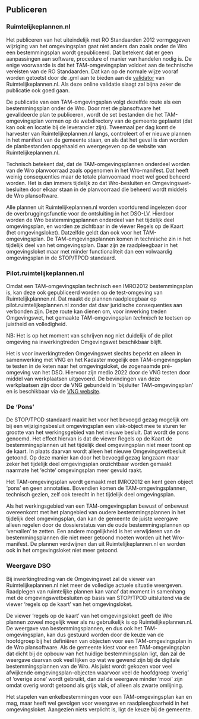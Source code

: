 ## Publiceren 

### Ruimtelijkeplannen.nl

Het publiceren van het uiteindelijk met RO Standaarden 2012 vormgegeven wijziging van het omgevingsplan gaat niet anders dan zoals onder de Wro een bestemmingsplan wordt gepubliceerd. Dat betekent dat er geen aanpassingen aan software, procedure of manier van handelen nodig is. De enige voorwaarde is dat het TAM-omgevingsplan voldoet aan de technische vereisten van de RO Standaarden. Dat kan op de normale wijze vooraf worden getoetst door de .gml aan te bieden aan de <a href='https://www.ruimtelijkeplannen.nl/validator/validator/?' target='_blank'>validator</a> van Ruimtelijkeplannen.nl. Als deze online validatie slaagt zal bijna zeker de publicatie ook goed gaan.

De publicatie van een TAM-omgevingsplan volgt dezelfde route als een bestemmingsplan onder de Wro. Door met de plansoftware het gevalideerde plan te publiceren, wordt de set bestanden die het TAM-omgevingsplan vormen op de webdirectory van de gemeente geplaatst (dat kan ook en locatie bij de leverancier zijn). Tweemaal per dag komt de harvester van Ruimtelijkeplannen.nl langs, controleert of er nieuwe plannen in het manifest van de gemeente staan, en als dat het geval is dan worden de planbestanden opgehaald en weergegeven op de website van Ruimtelijkeplannen.nl.

Technisch betekent dat, dat de TAM-omgevingsplannen onderdeel worden van de Wro planvoorraad zoals opgenomen in het Wro-manifest. Dat heeft weinig consequenties maar de totale planvoorraad moet wel goed beheerd worden. Het is dan immers tijdelijk zo dat Wro-besluiten en Omgevingswet-besluiten door elkaar staan in de planvoorraad die beheerd wordt middels de Wro plansoftware.

Alle plannen uit Ruimtelijkeplannen.nl worden voortdurend ingelezen door de overbruggingsfunctie voor de ontsluiting in het DSO-LV. Hierdoor worden de Wro bestemmingsplannen onderdeel van het tijdelijk deel omgevingsplan, en worden ze zichtbaar in de viewer Regels op de Kaart (het omgevingsloket). Datzelfde geldt dan ook voor het TAM-omgevingsplan. De TAM-omgevingsplannen komen in technische zin in het tijdelijk deel van het omgevingsplan. Daar zijn ze raadpleegbaar in het omgevingsloket maar met minder functionaliteit dan een volwaardig omgevingsplan in de STOP/TPOD standaard.

### Pilot.ruimtelijkeplannen.nl

Omdat een TAM-omgevingsplan technisch een IMRO2012 bestemmingsplan is, kan deze ook gepubliceerd worden op de test-omgeving van Ruimtelijkplannen.nl. Dat maakt de plannen raadpleegbaar op pilot.ruimtelijkeplannen.nl zonder dat daar juridische consequenties aan verbonden zijn. Deze route kan dienen om, voor inwerking treden Omgevingswet, het gemaakte TAM-omgevingsplan <i>technisch</i> te toetsen op juistheid en volledigheid. 

NB: Het is op het moment van schrijven nog niet duidelijk of de pilot omgeving na inwerkingtreden Omgevingswet beschikbaar blijft.

Het is voor inwerkingtreden Omgevingswet slechts beperkt en alleen in samenwerking met VNG en het Kadaster mogelijk een TAM-omgevingsplan te testen in de keten naar het omgevingsloket, de zogenaamde pré-omgeving van het DSO. Hiervoor zijn medio 2022 door de VNG testen door middel van werkplaatsen uitgevoerd. De bevindingen van deze werkplaatsen zijn door de VNG gebundeld in ‘bijsluiter TAM-omgevingsplan’ en is beschikbaar via de <a href='https://geonovum.email-provider.nl/link/fvmiugimhb/ycg7xdbgrs/eyeieffyby/ojdsogt6uz/ljq4cr5ep1' target='_blank'>VNG website</a>. 

### De ‘Pons’

De STOP/TPOD standaard maakt het voor het bevoegd gezag mogelijk om bij een wijzigingsbesluit omgevingsplan een vlak-object mee te sturen ter grootte van het werkingsgebied van het nieuwe besluit. Dat wordt de pons genoemd. Het effect hiervan is dat de viewer Regels op de Kaart de bestemmingsplannen uit het tijdelijk deel omgevingsplan niet meer toont op de kaart. In plaats daarvan wordt alleen het nieuwe Omgevingswetbesluit getoond. Op deze manier kan door het bevoegd gezag langzaam maar zeker het tijdelijk deel omgevingsplan onzichtbaar worden gemaakt naarmate het ‘echte’ omgevingsplan meer gevuld raakt.

Het TAM-omgevingsplan wordt gemaakt met IMRO2012 en kent geen object ‘pons’ en geen annotaties. Bovendien komen de TAM-omgevingsplannen, technisch gezien, zelf ook terecht in het tijdelijk deel omgevingsplan. 

Als het werkingsgebied van een TAM-omgevingsplan bewust of onbewust overeenkomt met het plangebied van oudere bestemmingsplannen in het tijdelijk deel omgevingsplan, dan kan de gemeente de juiste weergave alleen regelen door de dossierstatus van de oude bestemmingsplannen op ‘vervallen’ te zetten. Een andere mogelijkheid is het verwijderen van de bestemmingsplannen die niet meer getoond moeten worden uit het Wro-manifest. De plannen verdwijnen dan uit Ruimtelijkeplannen.nl en worden ook in het omgevingsloket niet meer getoond.

### Weergave DSO

Bij inwerkingtreding van de Omgevingswet zal de viewer van Ruimtelijkeplannen.nl niet meer de volledige actuele situatie weergeven. Raadplegen van ruimtelijke plannen kan vanaf dat moment in samenhang met de omgevingswetbesluiten op basis van STOP/TPOD uitsluitend via de viewer ‘regels op de kaart’ van het omgevingsloket. 

De viewer ‘regels op de kaart’ van het omgevingsloket geeft de Wro plannen zoveel mogelijk weer als nu gebruikelijk is op Ruimtelijkeplannen.nl. De weergave van bestemmingsplannen, en dus ook het TAM-omgevingsplan, kan dus gestuurd worden door de keuze van de hoofdgroep bij het definiëren van objecten voor een TAM-omgevingsplan in de Wro plansoftware. Als de gemeente kiest voor een TAM-omgevingsplan dat dicht bij de opbouw van het huidige bestemmingsplan ligt, dan zal de weergave daarvan ook veel lijken op wat we gewend zijn bij de digitale bestemmingsplannen van de Wro. Als juist wordt gekozen voor veel afwijkende omgevingsplan-objecten waarvoor veel de hoofdgroep ‘overig’ of ‘overige zone’ wordt gebruikt, dan zal de weergave minder ‘mooi’ zijn omdat overig wordt getoond als grijs vlak, of alleen als zwarte omlijning. 

Het stapelen van enkelbestemmingen voor een TAM-omgevingsplan kan en mag, maar heeft wel gevolgen voor weergave en raadpleegbaarheid in het omgevingsloket. Aangezien niets verplicht is, ligt de keuze bij de gemeente. 

